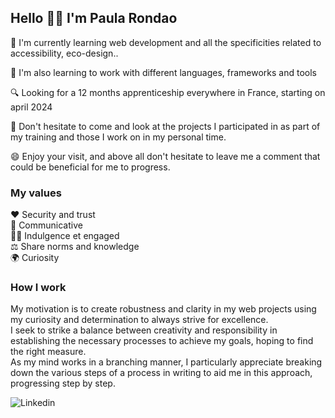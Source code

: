 ## Hello 👋🏽 I'm Paula Rondao

🌱 I'm currently learning web development and all the specificities related to accessibility, eco-design..

🔭 I'm also learning to work with different languages, frameworks and tools

🔍 Looking for a 12 months apprenticeship everywhere in France, starting on april 2024

💬 Don't hesitate to come and look at the projects I participated in as part of my training and those I work on in my personal time.

😄 Enjoy your visit, and above all don't hesitate to leave me a comment that could be beneficial for me to progress.


### My values

❤️ Security and trust  
💬 Communicative  
✊🏽 Indulgence et engaged  
⚖️ Share norms and knowledge  
🌍 Curiosity   


### How I work 

My motivation is to create robustness and clarity in my web projects using my curiosity and determination to always strive for excellence.   
I seek to strike a balance between creativity and responsibility in establishing the necessary processes to achieve my goals, hoping to find the right measure.   
As my mind works in a branching manner, I particularly appreciate breaking down the various steps of a process in writing to aid me in this approach, progressing step by step.


<img align="left" alt="Linkedin" src="https://www.linkedin.com/in/paula-rondao/" /> 


<!--
**PaulaRondao/PaulaRondao** is a ✨ _special_ ✨ repository because its `README.md` (this file) appears on your GitHub profile.
<img align="left" alt="Linkedin" src="https://img.shields.io/badge/LinkedIn-0077B5?style=for-the-badge&logo=linkedin&logoColor=white"  /> 
 [<img align="left" alt="medium" src="https://img.shields.io/badge/medium-%2312100E.svg?&style=for-the-badge&logo=medium&logoColor=white" />][blog]
blog is website definition in read file, just a place holder for all the urls that I have used.
[blog]: https://eresh-zealous.medium.com/
blog is website definition in read file, just a place holder for all the urls that I have used.
[blog]: https://eresh-zealous.medium.com/
{BadgeURLHere}

[https://www.linkedin.com/in/paula-rondao/] 

[My website](https://www.paula-rondao.com)
[My notion](https://www.notion.so/paula-rondao/Veille-D-veloppement-Web-Design-0a9828c39a594593b4104dd673b77ed7)

https://codepen.io/Maud-Paula-Rondao
https://img.shields.io/badge/Codepen-000000?style=for-the-badge&logo=codepen&logoColor=white

https://img.shields.io/badge/-Behance-blue?style=for-the-badge&logo=behance&logoColor=white

How I work

Here are some ideas to get you started:

- 🔭 I’m currently working on ...
- 🌱 I’m currently learning ...
- 👯 I’m looking to collaborate on ...
- 🤔 I’m looking for help with ...
- 💬 Ask me about ...
- 📫 How to reach me: ...
- 😄 Pronouns: ...
- ⚡ Fun fact: ...
-->
